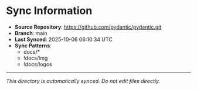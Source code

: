 # Sync Information

- **Source Repository**: https://github.com/pydantic/pydantic.git
- **Branch**: main
- **Last Synced**: 2025-10-06 06:10:34 UTC
- **Sync Patterns**:
  - docs/*
  - !docs/img
  - !docs/logos

---
*This directory is automatically synced. Do not edit files directly.*
